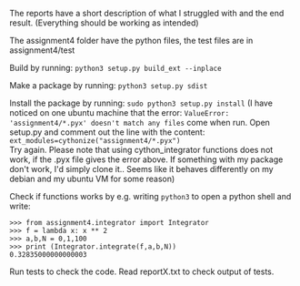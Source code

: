 The reports have a short description of what I struggled with and the end result. (Everything should be working as intended)

The assignment4 folder have the python files, the test files are in assignment4/test


Build by running:
`python3 setup.py build_ext --inplace`

Make a package by running:
`python3 setup.py sdist`

Install the package by running:
`sudo python3 setup.py install`
(I have noticed on one ubuntu machine that the error:
`ValueError: 'assignment4/*.pyx' doesn't match any files` come when run. Open setup.py and comment out the line with the content:
`ext_modules=cythonize("assignment4/*.pyx")`  
Try again.
Please note that using cython_integrator functions does not work, if the .pyx file gives the error above. If something with my package don't work, I'd simply clone it.. Seems like it behaves differently on my debian and my ubuntu VM for some reason)


Check if functions works by e.g. writing `python3` to open a python shell and write:
```
>>> from assignment4.integrator import Integrator
>>> f = lambda x: x ** 2
>>> a,b,N = 0,1,100
>>> print (Integrator.integrate(f,a,b,N))
0.32835000000000003
```

Run tests to check the code. Read reportX.txt to check output of tests. 

